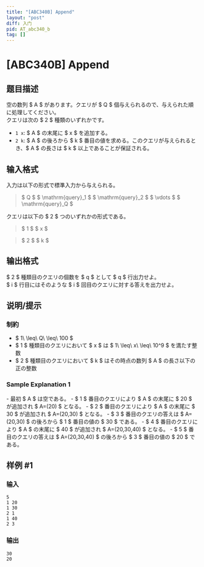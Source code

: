 ```yaml
---
title: "[ABC340B] Append"
layout: "post"
diff: 入门
pid: AT_abc340_b
tag: []
---
```


# [ABC340B] Append

## 题目描述

[problemUrl]: https://atcoder.jp/contests/abc340/tasks/abc340_b

空の数列 $ A $ があります。クエリが $ Q $ 個与えられるので、与えられた順に処理してください。  
クエリは次の $ 2 $ 種類のいずれかです。

- `1 x`: $ A $ の末尾に $ x $ を追加する。
- `2 k`: $ A $ の後ろから $ k $ 番目の値を求める。このクエリが与えられるとき、$ A $ の長さは $ k $ 以上であることが保証される。

## 输入格式

入力は以下の形式で標準入力から与えられる。

> $ Q $ $ \mathrm{query}_1 $ $ \mathrm{query}_2 $ $ \vdots $ $ \mathrm{query}_Q $

クエリは以下の $ 2 $ つのいずれかの形式である。

> $ 1 $ $ x $

> $ 2 $ $ k $

## 输出格式

$ 2 $ 種類目のクエリの個数を $ q $ として $ q $ 行出力せよ。  
$ i $ 行目にはそのような $ i $ 回目のクエリに対する答えを出力せよ。

## 说明/提示

### 制約

- $ 1\ \leq\ Q\ \leq\ 100 $
- $ 1 $ 種類目のクエリにおいて $ x $ は $ 1\ \leq\ x\ \leq\ 10^9 $ を満たす整数
- $ 2 $ 種類目のクエリにおいて $ k $ はその時点の数列 $ A $ の長さ以下の正の整数

### Sample Explanation 1

\- 最初 $ A $ は空である。 - $ 1 $ 番目のクエリにより $ A $ の末尾に $ 20 $ が追加され $ A=(20) $ となる。 - $ 2 $ 番目のクエリにより $ A $ の末尾に $ 30 $ が追加され $ A=(20,30) $ となる。 - $ 3 $ 番目のクエリの答えは $ A=(20,30) $ の後ろから $ 1 $ 番目の値の $ 30 $ である。 - $ 4 $ 番目のクエリにより $ A $ の末尾に $ 40 $ が追加され $ A=(20,30,40) $ となる。 - $ 5 $ 番目のクエリの答えは $ A=(20,30,40) $ の後ろから $ 3 $ 番目の値の $ 20 $ である。

## 样例 #1

### 输入

```
5
1 20
1 30
2 1
1 40
2 3
```

### 输出

```
30
20
```

